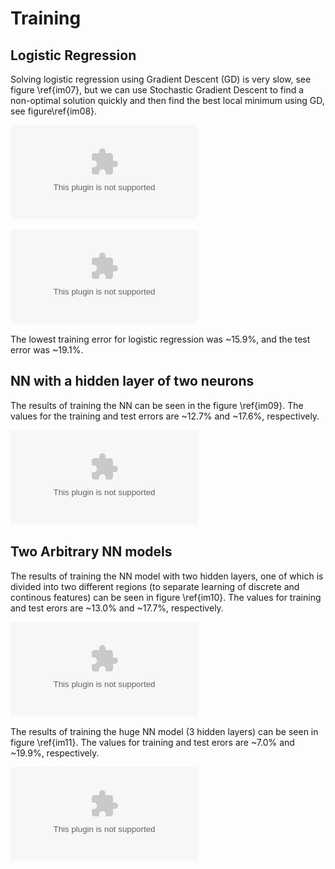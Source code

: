 # Training #

## Logistic Regression ##

Solving logistic regression using Gradient Descent (GD) is very slow, see figure
\ref{im07}, but we can use Stochastic Gradient Descent to find a
non-optimal solution quickly and then find the best local minimum using GD,
see figure\ref{im08}.

![Solving the logistic problem using Gradient Descent (GD) (all data is used to determine the
direction of the gradient per epoch). GD proves to be slow \label{im07}](imgs/im07.eps)

![Solving the logistic problem using Stochastic Gradient Descent (SGD) with an initial
batch size of 100, and switching to Gradient Descent (no batching) in epoch 30. Using this
two step method is faster to find to a good solution with SGD and improve it to find the
best possible solution using GD.
\label{im08}](imgs/im08.eps)

The lowest training error for logistic regression was ~15.9%, and the test error was ~19.1%.

## NN with a hidden layer of two neurons ##

The results of training the NN can be seen in the figure \ref{im09}. The values for
the training and test errors are ~12.7% and ~17.6%, respectively.

![Training and Test error for a NN with a hidden layer of two neurons.\label{im09}](imgs/im09.eps)

## Two Arbitrary NN models ##

The results of training the NN model with two hidden layers, one of which is divided into
two different regions (to separate learning of discrete and continous features) can be
seen in figure \ref{im10}. The values for training and test erors are ~13.0%
and ~17.7%, respectively.

![Training and Test error for the NN that separates the middle layer into two non-conected
layers, one for the discrete features and the other continuous features.\label{im10}](imgs/im10.eps)

The results of training the huge NN model (3 hidden layers) can be seen in figure
\ref{im11}. The values for training and test erors are ~7.0% and ~19.9%,
respectively.

![Training and Test error for the "huge" NN.\label{im10}](imgs/im10.eps)

<!-- vim:set filetype=markdown.pandoc : -->
